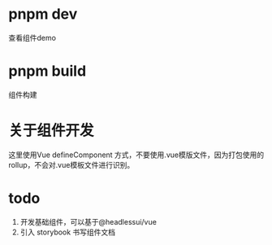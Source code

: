 
# pnpm dev

查看组件demo


# pnpm build

组件构建



# 关于组件开发

这里使用Vue defineComponent 方式，不要使用.vue模版文件，因为打包使用的rollup，不会对.vue模板文件进行识别。


# todo 
1. 开发基础组件，可以基于@headlessui/vue
2. 引入 storybook 书写组件文档
